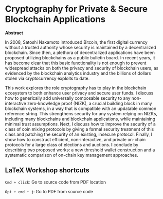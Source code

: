 # Cryptography for Private & Secure Blockchain Applications

**Abstract**

In 2008, Satoshi Nakamoto introduced Bitcoin, the first digital currency without a trusted authority whose security is maintained by a decentralized blockchain. Since then, a plethora of decentralized applications have been proposed utilizing blockchains as a public bulletin board. In recent years, it has become clear that this basic functionality is not enough to prevent widespread attacks on both the privacy and security of blockchain users, as evidenced by the blockchain analytics industry and the billions of dollars stolen via cryptocurrency exploits to date. 

This work explores the role cryptography has to play in the blockchain ecosystem to both enhance user privacy and secure user funds. I discuss how to generically add universally composable security to any non-interactive zero-knowledge proof (NIZK), a crucial building block in many blockchain systems, in a way that is compatible with an updatable common reference string. This strengthens security for any system relying on NIZKs, including many blockchains and blockchain applications, while maintaining minimal trust assumptions. Next, I discuss how to improve the security of a class of coin mixing protocols by giving a formal security treatment of this class and patching the security of an existing, insecure protocol. Finally, I show how to construct efficient, non-interactive, and private on-chain protocols for a large class of elections and auctions. I conclude by describing two proposed works: a new threshold wallet construction and a systematic comparison of on-chain key management approaches.

<!-- This repo is synced with both GitHub and Overleaf. Workflow
```
# pull from GitHub
git pull github

# push to both GitHub and Overleaf
git push
```

Overleaf seems not to support submodules, so [CryptoBib](https://cryptobib.di.ens.fr/) will be updated manually. -->

## LaTeX Workshop shortcuts

`Cmd + click`: Go to source code from PDF location

`Opt + cmd + j`: Go to PDF from source code